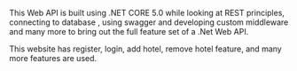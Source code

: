 This Web API is built using .NET CORE 5.0 while looking at REST principles, connecting to database , using
swagger and developing custom middleware and many more to bring out the full feature set of a .Net Web API.

This website has register, login, add hotel, remove hotel feature, and many more features are used.
